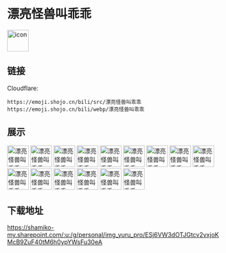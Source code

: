 # 漂亮怪兽叫乖乖
<img src="https://emoji.shojo.cn/bili/src/漂亮怪兽叫乖乖/icon.png" width="50" height="50" alt="icon">

## 链接
Cloudflare:
```
https://emoji.shojo.cn/bili/src/漂亮怪兽叫乖乖
https://emoji.shojo.cn/bili/webp/漂亮怪兽叫乖乖
```
## 展示
<img src="https://emoji.shojo.cn/bili/src/漂亮怪兽叫乖乖/漂亮怪兽叫乖乖-呃.png" width="50" height="50" alt="漂亮怪兽叫乖乖-呃">
<img src="https://emoji.shojo.cn/bili/src/漂亮怪兽叫乖乖/漂亮怪兽叫乖乖-玩手机.png" width="50" height="50" alt="漂亮怪兽叫乖乖-玩手机">
<img src="https://emoji.shojo.cn/bili/src/漂亮怪兽叫乖乖/漂亮怪兽叫乖乖-做运动.png" width="50" height="50" alt="漂亮怪兽叫乖乖-做运动">
<img src="https://emoji.shojo.cn/bili/src/漂亮怪兽叫乖乖/漂亮怪兽叫乖乖-嗯.png" width="50" height="50" alt="漂亮怪兽叫乖乖-嗯">
<img src="https://emoji.shojo.cn/bili/src/漂亮怪兽叫乖乖/漂亮怪兽叫乖乖-累了.png" width="50" height="50" alt="漂亮怪兽叫乖乖-累了">
<img src="https://emoji.shojo.cn/bili/src/漂亮怪兽叫乖乖/漂亮怪兽叫乖乖-生气.png" width="50" height="50" alt="漂亮怪兽叫乖乖-生气">
<img src="https://emoji.shojo.cn/bili/src/漂亮怪兽叫乖乖/漂亮怪兽叫乖乖-休息.png" width="50" height="50" alt="漂亮怪兽叫乖乖-休息">
<img src="https://emoji.shojo.cn/bili/src/漂亮怪兽叫乖乖/漂亮怪兽叫乖乖-不了.png" width="50" height="50" alt="漂亮怪兽叫乖乖-不了">
<img src="https://emoji.shojo.cn/bili/src/漂亮怪兽叫乖乖/漂亮怪兽叫乖乖-大哭.png" width="50" height="50" alt="漂亮怪兽叫乖乖-大哭">
<img src="https://emoji.shojo.cn/bili/src/漂亮怪兽叫乖乖/漂亮怪兽叫乖乖-自闭.png" width="50" height="50" alt="漂亮怪兽叫乖乖-自闭">
<img src="https://emoji.shojo.cn/bili/src/漂亮怪兽叫乖乖/漂亮怪兽叫乖乖-好耶.png" width="50" height="50" alt="漂亮怪兽叫乖乖-好耶">
<img src="https://emoji.shojo.cn/bili/src/漂亮怪兽叫乖乖/漂亮怪兽叫乖乖-烦躁.png" width="50" height="50" alt="漂亮怪兽叫乖乖-烦躁">
<img src="https://emoji.shojo.cn/bili/src/漂亮怪兽叫乖乖/漂亮怪兽叫乖乖-喝咖啡.png" width="50" height="50" alt="漂亮怪兽叫乖乖-喝咖啡">
<img src="https://emoji.shojo.cn/bili/src/漂亮怪兽叫乖乖/漂亮怪兽叫乖乖-咖咖与茶茶.png" width="50" height="50" alt="漂亮怪兽叫乖乖-咖咖与茶茶">
<img src="https://emoji.shojo.cn/bili/src/漂亮怪兽叫乖乖/漂亮怪兽叫乖乖-唱歌.png" width="50" height="50" alt="漂亮怪兽叫乖乖-唱歌">

## 下载地址

https://shamiko-my.sharepoint.com/:u:/g/personal/img_yuru_pro/ESj6VW3dOTJGtcv2vxjoKMcB9ZuF40tM6h0ypYWsFu30eA